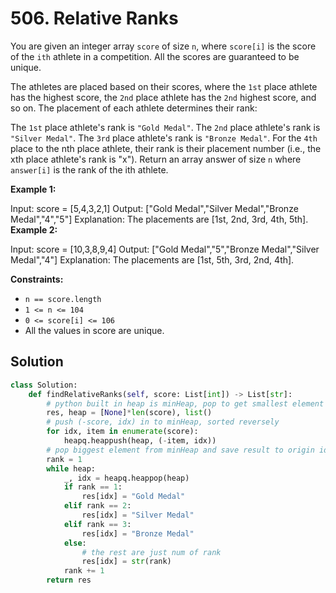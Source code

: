 # 506. Relative Ranks

You are given an integer array `score` of size `n`, where `score[i]` is the score of the `ith` athlete in a competition. All the scores are guaranteed to be unique.

The athletes are placed based on their scores, where the `1st` place athlete has the highest score, the `2nd` place athlete has the `2nd` highest score, and so on. The placement of each athlete determines their rank:

The `1st` place athlete's rank is `"Gold Medal"`.
The `2nd` place athlete's rank is `"Silver Medal"`.
The `3rd` place athlete's rank is `"Bronze Medal"`.
For the `4th` place to the nth place athlete, their rank is their placement number (i.e., the xth place athlete's rank is "x").
Return an array answer of size `n` where `answer[i]` is the rank of the ith athlete.

 

**Example 1:**

Input: score = [5,4,3,2,1]
Output: ["Gold Medal","Silver Medal","Bronze Medal","4","5"]
Explanation: The placements are [1st, 2nd, 3rd, 4th, 5th].
**Example 2:**

Input: score = [10,3,8,9,4]
Output: ["Gold Medal","5","Bronze Medal","Silver Medal","4"]
Explanation: The placements are [1st, 5th, 3rd, 2nd, 4th].

 

**Constraints:**

* `n == score.length`
* `1 <= n <= 104`
* `0 <= score[i] <= 106`
* All the values in score are unique.


## Solution

```python
class Solution:
    def findRelativeRanks(self, score: List[int]) -> List[str]:
        # python built in heap is minHeap, pop to get smallest element
        res, heap = [None]*len(score), list()
        # push (-score, idx) in to minHeap, sorted reversely
        for idx, item in enumerate(score):
            heapq.heappush(heap, (-item, idx))
        # pop biggest element from minHeap and save result to origin idx
        rank = 1
        while heap:
            _, idx = heapq.heappop(heap)
            if rank == 1:
                res[idx] = "Gold Medal"
            elif rank == 2:
                res[idx] = "Silver Medal"
            elif rank == 3:
                res[idx] = "Bronze Medal"
            else:
                # the rest are just num of rank
                res[idx] = str(rank)
            rank += 1
        return res
```